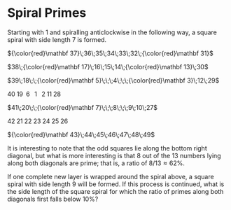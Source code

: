 # Spiral Primes

Starting with $1$ and spiralling anticlockwise in the following way, a square
spiral with side length $7$ is formed.

$`{\color{red}\mathbf 37}\;36\;35\;34\;33\;32\;{\color{red}\mathbf 31}`$

$`38\;{\color{red}\mathbf 17}\;16\;15\;14\;{\color{red}\mathbf 13}\;30`$

$`39\;18\;\;{\color{red}\mathbf 5}\;\;\;4\;\;\;{\color{red}\mathbf 3}\;12\;29`$

$`40\;19\;\;6\;\;\;1\;\;\;2\;11\;28`$

$`41\;20\;\;{\color{red}\mathbf 7}\;\;\;8\;\;\;9\;10\;27`$

$`42\;21\;22\;23\;24\;25\;26`$

$`{\color{red}\mathbf 43}\;44\;45\;46\;47\;48\;49`$

It is interesting to note that the odd squares lie along the bottom right
diagonal, but what is more interesting is that $8$ out of the $13$ numbers lying
along both diagonals are prime; that is, a ratio of $8/13 \approx 62\%$.

If one complete new layer is wrapped around the spiral above, a square spiral
with side length $9$ will be formed. If this process is continued, what is the
side length of the square spiral for which the ratio of primes along both
diagonals first falls below $10\%$?

